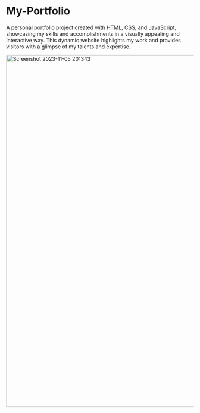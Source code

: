 # My-Portfolio

A personal portfolio project created with HTML, CSS, and JavaScript, showcasing my skills and accomplishments in a visually appealing and
interactive way. This dynamic website highlights my work and provides visitors with a glimpse of my talents and expertise.


<img width="944" alt="Screenshot 2023-11-05 201343" src="https://github.com/divya-gadekar28/My-Portfolio/assets/116143709/0c96cc61-bb85-4405-80e8-8928d162f03b">
